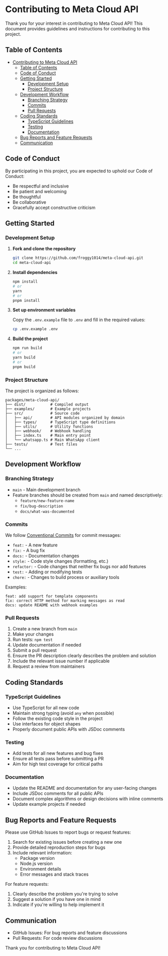 # Contributing to Meta Cloud API

Thank you for your interest in contributing to Meta Cloud API! This document provides guidelines and instructions for contributing to this project.

## Table of Contents

- [Contributing to Meta Cloud API](#contributing-to-meta-cloud-api)
  - [Table of Contents](#table-of-contents)
  - [Code of Conduct](#code-of-conduct)
  - [Getting Started](#getting-started)
    - [Development Setup](#development-setup)
    - [Project Structure](#project-structure)
  - [Development Workflow](#development-workflow)
    - [Branching Strategy](#branching-strategy)
    - [Commits](#commits)
    - [Pull Requests](#pull-requests)
  - [Coding Standards](#coding-standards)
    - [TypeScript Guidelines](#typescript-guidelines)
    - [Testing](#testing)
    - [Documentation](#documentation)
  - [Bug Reports and Feature Requests](#bug-reports-and-feature-requests)
  - [Communication](#communication)

## Code of Conduct

By participating in this project, you are expected to uphold our Code of Conduct:

- Be respectful and inclusive
- Be patient and welcoming
- Be thoughtful
- Be collaborative
- Gracefully accept constructive criticism

## Getting Started

### Development Setup

1. **Fork and clone the repository**

   ```bash
   git clone https://github.com/froggy1014/meta-cloud-api.git
   cd meta-cloud-api
   ```

2. **Install dependencies**

   ```bash
   npm install
   # or
   yarn
   # or 
   pnpm install
   ```

3. **Set up environment variables**

   Copy the `.env.example` file to `.env` and fill in the required values:

   ```bash
   cp .env.example .env
   ```

4. **Build the project**

   ```bash
   npm run build
   # or
   yarn build
   # or
   pnpm build
   ```

### Project Structure

The project is organized as follows:

```
packages/meta-cloud-api/
├── dist/           # Compiled output
├── examples/       # Example projects
├── src/            # Source code
│   ├── api/        # API modules organized by domain
│   ├── types/      # TypeScript type definitions
│   ├── utils/      # Utility functions
│   ├── webhook/    # Webhook handling
│   ├── index.ts    # Main entry point
│   └── whatsapp.ts # Main WhatsApp client
├── tests/          # Test files
└── ...
```

## Development Workflow

### Branching Strategy

- `main` - Main development branch
- Feature branches should be created from `main` and named descriptively:
  - `feature/new-feature-name`
  - `fix/bug-description`
  - `docs/what-was-documented`

### Commits

We follow [Conventional Commits](https://www.conventionalcommits.org/) for commit messages:

- `feat:` - A new feature
- `fix:` - A bug fix
- `docs:` - Documentation changes
- `style:` - Code style changes (formatting, etc.)
- `refactor:` - Code changes that neither fix bugs nor add features
- `test:` - Adding or modifying tests
- `chore:` - Changes to build process or auxiliary tools

Examples:

```
feat: add support for template components
fix: correct HTTP method for marking messages as read
docs: update README with webhook examples
```

### Pull Requests

1. Create a new branch from `main`
2. Make your changes
3. Run tests: `npm test`
4. Update documentation if needed
5. Submit a pull request
6. Ensure the PR description clearly describes the problem and solution
7. Include the relevant issue number if applicable
8. Request a review from maintainers

## Coding Standards

### TypeScript Guidelines

- Use TypeScript for all new code
- Maintain strong typing (avoid `any` when possible)
- Follow the existing code style in the project
- Use interfaces for object shapes
- Properly document public APIs with JSDoc comments

### Testing

- Add tests for all new features and bug fixes
- Ensure all tests pass before submitting a PR
- Aim for high test coverage for critical paths

### Documentation

- Update the README and documentation for any user-facing changes
- Include JSDoc comments for all public APIs
- Document complex algorithms or design decisions with inline comments
- Update example projects if needed

## Bug Reports and Feature Requests

Please use GitHub Issues to report bugs or request features:

1. Search for existing issues before creating a new one
2. Provide detailed reproduction steps for bugs
3. Include relevant information:
   - Package version
   - Node.js version
   - Environment details
   - Error messages and stack traces

For feature requests:

1. Clearly describe the problem you're trying to solve
2. Suggest a solution if you have one in mind
3. Indicate if you're willing to help implement it

## Communication

- GitHub Issues: For bug reports and feature discussions
- Pull Requests: For code review discussions

Thank you for contributing to Meta Cloud API!
